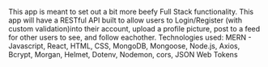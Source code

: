 This app is meant to set out a bit more beefy Full Stack functionality. This app will have a RESTful API built to allow users to Login/Register (with custom validation)into their account, upload a profile picture, post to a feed for other users to see, and follow eachother. 
Technologies used: MERN - Javascript, React, HTML, CSS, MongoDB, Mongoose, Node.js, Axios, Bcrypt, Morgan, Helmet, Dotenv, Nodemon, cors, JSON Web Tokens
